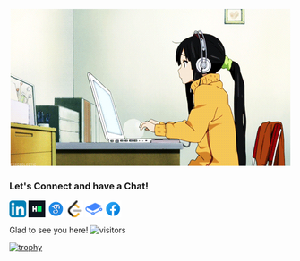 <p align="center">
  <img src="Animation.gif"/>
</p>

### Let's Connect and have a Chat!

<p align="left">
<a href="https://www.linkedin.com/in/nishattasnim5709/" target="blank"><img align="center" src="LinkedIn.png" title = "LinkedIn" alt="" height="30" /></a>
<a href="https://www.hackerrank.com/nishattasnim5709?hr_r=1" target="blank"><img align="center" src="HackerRank.png" title = "HackerRank" alt="" height="30" /></a>
<a href="https://scholar.google.com/citations?user=FUtq_pgAAAAJ&hl=en&authuser=1" target="blank"><img align="center" src="Google Scholar.png" title = "Google Scholar" alt="" height="30" /></a>
<a href="https://leetcode.com/nishattasnim5709/" target="blank"><img align="center" src="LeetCode.png" title = "LeetCode" alt="" height="30" /></a>
<a href="https://nishattasnim5709.gitbook.io/python/" target="blank"><img align="center" src="GitBook.png" title = "GitBook" alt="" height="30" /></a>
<a href="https://www.facebook.com/nishattasnim0078/" target="blank"><img align="center" src="Facebook.png" title = "Facebook" alt="" height="30" /></a>
</p>

Glad to see you here! ![visitors](https://visitor-badge.glitch.me/badge?page_id=page.id)

[![trophy](https://github-profile-trophy.vercel.app/?username=nishattasnim5709&theme=dark_lover)](https://github.com/nishattasnim5709/github-profile-trophy)


